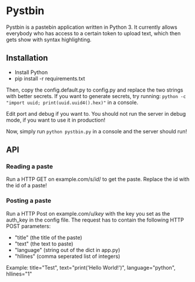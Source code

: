 # Pystbin

Pystbin is a pastebin application written in Python 3.
It currently allows everybody who has access to a certain token to upload text, which then gets show with syntax highlighting.

## Installation

* Install Python
* pip install -r requirements.txt

Then, copy the config.default.py to config.py and replace the two strings with better secrets.
If you want to generate secrets, try running: `python -c "import uuid; print(uuid.uuid4().hex)"` in a console.

Edit port and debug if you want to.
You should not run the server in debug mode, if you want to use it in production!

Now, simply run `python pystbin.py` in a console and the server should run!


## API

### Reading a paste
Run a HTTP GET on example.com/s/*id*/ to get the paste. Replace the id with the id of a paste!

### Posting a paste
Run a HTTP Post on example.com/u/*key* with the key you set as the auth_key in the config file.
The request has to contain the following HTTP POST parameters:

* "title" (the title of the paste)
* "text" (the text to paste)
* "language" (string out of the dict in app.py)
* "hllines" (comma seperated list of integers)

Example:
title="Test", text="print('Hello World!')", language="python", hllines="1"